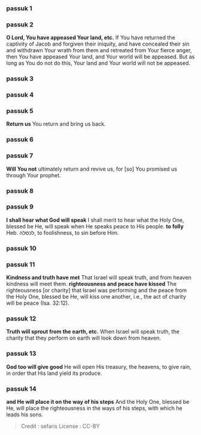
### passuk 1

### passuk 2
<b>O Lord, You have appeased Your land, etc.</b> If You have returned the captivity of Jacob and forgiven their iniquity, and have concealed their sin and withdrawn Your wrath from them and retreated from Your fierce anger, then You have appeased Your land, and Your world will be appeased. But as long as You do not do this, Your land and Your world will not be appeased.

### passuk 3

### passuk 4

### passuk 5
<b>Return us</b> You return and bring us back.

### passuk 6

### passuk 7
<b>Will You not</b> ultimately return and revive us, for [so] You promised us through Your prophet.

### passuk 8

### passuk 9
<b>I shall hear what God will speak</b> I shall merit to hear what the Holy One, blessed be He, will speak when He speaks peace to His people.
<b>to folly</b> Heb. לכסלה, to foolishness, to sin before Him.

### passuk 10

### passuk 11
<b>Kindness and truth have met</b> That Israel will speak truth, and from heaven kindness will meet them.
<b>righteousness and peace have kissed</b> The righteousness [or charity] that Israel was performing and the peace from the Holy One, blessed be He, will kiss one another, i.e., the act of charity will be peace (Isa. 32:12).

### passuk 12
<b>Truth will sprout from the earth, etc.</b> When Israel will speak truth, the charity that they perform on earth will look down from heaven.

### passuk 13
<b>God too will give good</b> He will open His treasury, the heavens, to give rain, in order that His land yield its produce.

### passuk 14
<b>and He will place it on the way of his steps</b> And the Holy One, blessed be He, will place the righteousness in the ways of his steps, with which he leads his sons.

>Credit : sefaris
>License : CC-BY